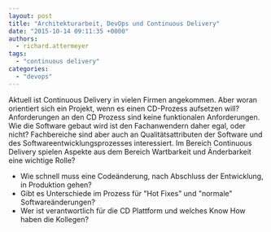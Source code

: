 ```yaml
---
layout: post
title: "Architekturarbeit, DevOps und Continuous Delivery"
date: "2015-10-14 09:11:35 +0000"
authors:
  - richard.attermeyer
tags:
  - "continuous delivery"
categories:
  - "devops"
---
```

Aktuell ist Continuous Delivery in vielen Firmen angekommen. Aber woran orientiert sich ein Projekt, wenn es einen CD-Prozess aufsetzen will?
Anforderungen an den CD Prozess sind keine funktionalen Anforderungen. Wie die Software gebaut wird ist den Fachanwendern daher egal, oder nicht?
Fachbereiche sind aber auch an Qualitätsattributen der Software und des Softwareentwicklungsprozesses interessiert.
Im Bereich Continuous Delivery spielen Aspekte aus dem Bereich Wartbarkeit und Änderbarkeit eine wichtige Rolle?

- Wie schnell muss eine Codeänderung, nach Abschluss der Entwicklung, in Produktion gehen?
- Gibt es Unterschiede im Prozess für "Hot Fixes" und "normale" Softwareänderungen?
- Wer ist verantwortlich für die CD Plattform und welches Know How haben die Kollegen?
